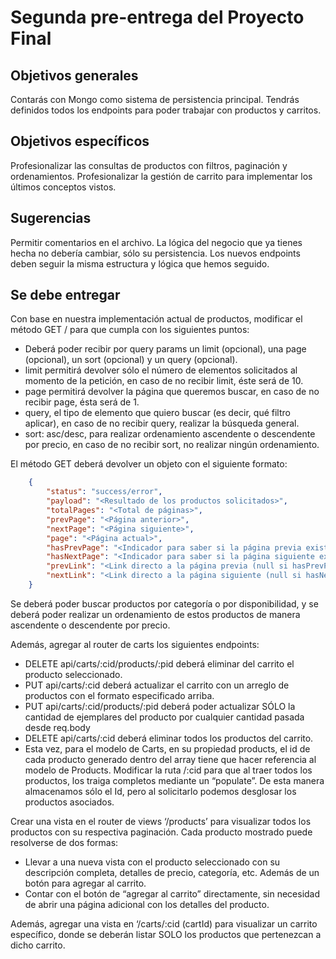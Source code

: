 # Segunda pre-entrega del Proyecto Final

## Objetivos generales

Contarás con Mongo como sistema de persistencia principal.
Tendrás definidos todos los endpoints para poder trabajar con productos y carritos.

## Objetivos específicos

Profesionalizar las consultas de productos con filtros, paginación y ordenamientos.
Profesionalizar la gestión de carrito para implementar los últimos conceptos vistos.

## Sugerencias

Permitir comentarios en el archivo.
La lógica del negocio que ya tienes hecha no debería cambiar, sólo su persistencia.
Los nuevos endpoints deben seguir la misma estructura y lógica que hemos seguido.

## Se debe entregar

Con base en nuestra implementación actual de productos, modificar el método GET / para que cumpla con los siguientes puntos:
- Deberá poder recibir por query params un limit (opcional), una page (opcional), un sort (opcional) y un query (opcional).
- limit permitirá devolver sólo el número de elementos solicitados al momento de la petición, en caso de no recibir limit, éste será de 10.
- page permitirá devolver la página que queremos buscar, en caso de no recibir page, ésta será de 1.
- query, el tipo de elemento que quiero buscar (es decir, qué filtro aplicar), en caso de no recibir query, realizar la búsqueda general.
- sort: asc/desc, para realizar ordenamiento ascendente o descendente por precio, en caso de no recibir sort, no realizar ningún ordenamiento.

El método GET deberá devolver un objeto con el siguiente formato:

```json
    {
        "status": "success/error",
        "payload": "<Resultado de los productos solicitados>",
        "totalPages": "<Total de páginas>",
        "prevPage": "<Página anterior>",
        "nextPage": "<Página siguiente>",
        "page": "<Página actual>",
        "hasPrevPage": "<Indicador para saber si la página previa existe>",
        "hasNextPage": "<Indicador para saber si la página siguiente existe>",
        "prevLink": "<Link directo a la página previa (null si hasPrevPage=false)>",
        "nextLink": "<Link directo a la página siguiente (null si hasNextPage=false)>"
    }
```

Se deberá poder buscar productos por categoría o por disponibilidad, y se deberá poder realizar un ordenamiento de estos productos de manera ascendente o descendente por precio.

Además, agregar al router de carts los siguientes endpoints:

- DELETE api/carts/:cid/products/:pid deberá eliminar del carrito el producto seleccionado.
- PUT api/carts/:cid deberá actualizar el carrito con un arreglo de productos con el formato especificado arriba.
- PUT api/carts/:cid/products/:pid deberá poder actualizar SÓLO la cantidad de ejemplares del producto por cualquier cantidad pasada desde req.body
- DELETE api/carts/:cid deberá eliminar todos los productos del carrito.
- Esta vez, para el modelo de Carts, en su propiedad products, el id de cada producto generado dentro del array tiene que hacer referencia al modelo de Products. Modificar la ruta /:cid para que al traer todos los productos, los traiga completos mediante un “populate”. De esta manera almacenamos sólo el Id, pero al solicitarlo podemos desglosar los productos asociados.

Crear una vista en el router de views ‘/products’ para visualizar todos los productos con su respectiva paginación. Cada producto mostrado puede resolverse de dos formas:

- Llevar a una nueva vista con el producto seleccionado con su descripción completa, detalles de precio, categoría, etc. Además de un botón para agregar al carrito.
- Contar con el botón de “agregar al carrito” directamente, sin necesidad de abrir una página adicional con los detalles del producto.

Además, agregar una vista en ‘/carts/:cid (cartId) para visualizar un carrito específico, donde se deberán listar SOLO los productos que pertenezcan a dicho carrito.
